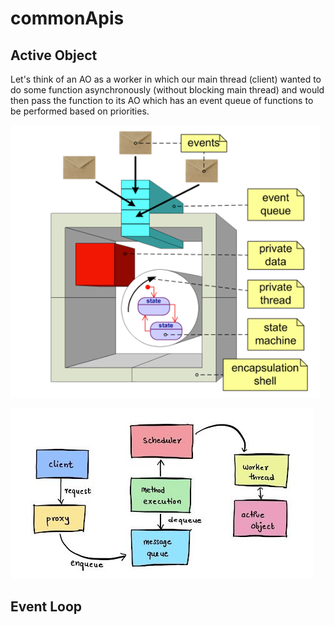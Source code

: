 # commonApis


## Active Object
Let's think of an AO as a worker in which our main thread (client) wanted to do some function asynchronously
(without blocking main thread) and would then pass the function to its AO which has an event queue of functions
to be performed based on priorities.

![AO.png](./assets/AO.png?raw=true)

![AO-1.png](./assets/AO-1.png?raw=true)

## Event Loop